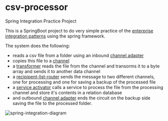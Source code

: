 # csv-processor
Spring Integration Practice Project

This is a SpringBoot project to do very simple practice of the [enterprise integration patterns](http://www.enterpriseintegrationpatterns.com/) using the spring framework.

The system does the following:

- reads a csv file from a folder using an inbound [channel adapter](http://www.enterpriseintegrationpatterns.com/patterns/messaging/ChannelAdapter.html)
- copies this file to a [channel](http://www.enterpriseintegrationpatterns.com/patterns/messaging/MessageChannel.html) 
- a [transformer](http://www.enterpriseintegrationpatterns.com/patterns/messaging/MessageTranslator.html) reads the file from the channel and transorms it to a byte array and sends it  to another data channel
- a [recipipent-list-router](http://www.enterpriseintegrationpatterns.com/patterns/messaging/RecipientList.html) sends the message to two different channels, one for processing and one for saving a backup of the processed file
- a [service activator](http://www.enterpriseintegrationpatterns.com/patterns/messaging/MessagingAdapter.html) calls a service to process the file from the processing channel and store it's contents in a relation database
- and outbound [channel adapter](http://www.enterpriseintegrationpatterns.com/patterns/messaging/ChannelAdapter.html) ends the circuit on the backup side saving the file to the processed folder.

![spring-integration-diagram](https://user-images.githubusercontent.com/23134342/40877852-ca8b0ef0-6687-11e8-8185-a76a66bffb94.png)
